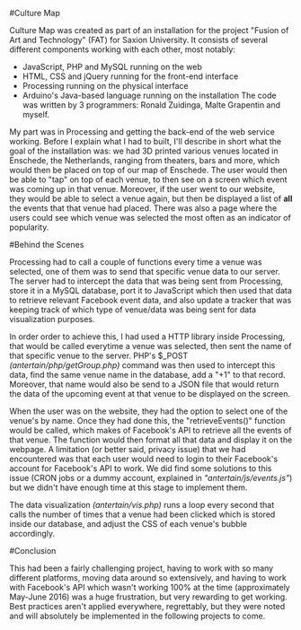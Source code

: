 #Culture Map


Culture Map was created as part of an installation for the project "Fusion of Art and Technology" (FAT) for Saxion University. It consists of several different components working with each other, most notably:


* JavaScript, PHP and MySQL running on the web
* HTML, CSS and jQuery running for the front-end interface
* Processing running on the physical interface
* Arduino's Java-based language running on the installation
The code was written by 3 programmers: Ronald Zuidinga, Malte Grapentin and myself.




My part was in Processing and getting the back-end of the web service working. Before I explain what I had to built, I'll describe in short what the goal of the installation was: we had 3D printed various venues located in Enschede, the Netherlands, ranging from theaters, bars and more, which would then be placed on top of our map of Enschede. The user would then be able to "tap" on top of each venue, to then see on a screen which event was coming up in that venue. Moreover, if the user went to our website, they would be able to select a venue again, but then be displayed a list of **all** the events that that venue had placed. There was also a page where the users could see which venue was selected the most often as an indicator of popularity. 


#Behind the Scenes


Processing had to call a couple of functions every time a venue was selected, one of them was to send that specific venue data to our server. The server had to intercept the data that was being sent from Processing, store it in a MySQL database, port it to JavaScript which then used that data to retrieve relevant Facebook event data, and also update a tracker that was keeping track of which type of venue/data was being sent for data visualization purposes. 


In order order to achieve this, I had used a HTTP library inside Processing, that would be called everytime a venue was selected, then sent the name of that specific venue to the server. PHP's $_POST *(antertain/php/getGroup.php)* command was then used to intercept this data, find the same venue name in the database, add a "+1" to that record. Moreover, that name would also be send to a JSON file that would return the data of the upcoming event at that venue to be displayed on the screen.


When the user was on the website, they had the option to select one of the venue's by name. Once they had done this, the "retrieveEvents()" function would be called, which makes of Facebook's API to retrieve all the events of that venue. The function would then format all that data and display it on the webpage. A limitation (or better said, privacy issue) that we had encountered was that each user would need to login to their Facebook's account for Facebook's API to work. We did find some solutions to this issue (CRON jobs or a dummy account, explained in *"antertain/js/events.js"*) but we didn't have enough time at this stage to implement them.


The data visualization *(antertain/vis.php)* runs a loop every second that calls the number of times that a venue had been clicked which is stored inside our database, and adjust the CSS of each venue's bubble accordingly. 




#Conclusion


This had been a fairly challenging project, having to work with so many different platforms, moving data around so extensively, and having to work with Facebook's API which wasn't working 100% at the time (approximately May-June 2016) was a huge frustration, but very rewarding to get working. Best practices aren't applied everywhere, regrettably, but they were noted and will absolutely be implemented in the following projects to come. 



